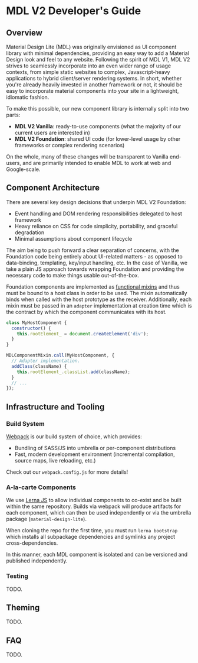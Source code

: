 # MDL V2 Developer's Guide


## Overview

Material Design Lite (MDL) was originally envisioned as UI component library with minimal dependencies, providing an easy way to add a Material Design look and feel to any website. Following the spirit of MDL V1, MDL V2 strives to seamlessly incorporate into an even wider range of usage contexts, from simple static websites to complex, Javascript-heavy applications to hybrid client/server rendering systems. In short, whether you're already heavily invested in another framework or not, it should be easy to incorporate material components into your site in a lightweight, idiomatic fashion.

To make this possible, our new component library is internally split into two parts:

- **MDL V2 Vanilla**: ready-to-use components (what the majority of our current users are interested in)
- **MDL V2 Foundation**: shared UI code (for lower-level usage by other frameworks or complex rendering scenarios)

On the whole, many of these changes will be transparent to Vanilla end-users, and are primarily intended to enable MDL to work at web and Google-scale.

## Component Architecture

There are several key design decisions that underpin MDL V2 Foundation:

- Event handling and DOM rendering responsibilities delegated to host framework
- Heavy reliance on CSS for code simplicity, portability, and graceful degradation
- Minimal assumptions about component lifecycle

The aim being to push forward a clear separation of concerns, with the Foundation code being entirely about UI-related matters - as opposed to data-binding, templating, key/input handling, etc. In the case of Vanilla, we take a plain JS approach towards wrapping Foundation and providing the necessary code to make things usable out-of-the-box.

Foundation components are implemented as [functional mixins](http://raganwald.com/2015/06/17/functional-mixins.html) and thus must be bound to a host class in order to be used. The mixin automatically binds when called with the host prototype as the receiver. Additionally, each mixin must be passed in an `adapter` implementation at creation time which is the contract by which the component communicates with its host.

```javascript
class MyHostComponent {
  constructor() {
    this.rootElement_ = document.createElement('div');
  }
}

MDLComponentMixin.call(MyHostComponent, {
  // Adapter implementation.
  addClass(className) {
    this.rootElement_.classList.add(className);
  }
  // ...
});
```

## Infrastructure and Tooling

### Build System

[Webpack](https://webpack.github.io/) is our build system of choice, which provides:

- Bundling of SASS/JS into umbrella or per-component distributions
- Fast, modern development environment (incremental compilation, source maps, live reloading, etc.)

Check out our `webpack.config.js` for more details!

### A-la-carte Components

We use [Lerna JS](https://lernajs.io/) to allow individual components to co-exist and be built within the same repository. Builds via webpack will produce artifacts for each component, which can then be used independently or via the umbrella package (`material-design-lite`).

When cloning the repo for the first time, you must run `lerna bootstrap` which installs all subpackage dependencies and symlinks any project cross-dependencies.

In this manner, each MDL component is isolated and can be versioned and published independently.

### Testing

TODO.

## Theming

TODO.

## FAQ

TODO.
